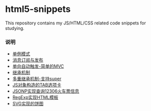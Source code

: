 html5-snippets
==============

This repository contains my JS/HTML/CSS related code snippets for studying.

### 说明

* [单例模式](js/singleton.js)
* [消息订阅与发布](js/subscribe-publisher.js)
* [单向自动触发-简单的MVC](js/trigger.js)
* [继承机制](js/inherit.js)
* [多重继承机制-支持super](js/mixin.js)
* [JS对象构造的TAB选项卡](html/tab-switcher.html)
* [JSONP实现查询12306火车票信息](html/JSONP.html)
* [RegExp实现HTML模板](js/template.js)
* [SVG实现的饼图](html/SVGChart.html)
